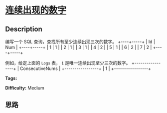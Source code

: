 # [连续出现的数字][title]

## Description

编写一个 SQL 查询，查找所有至少连续出现三次的数字。
            +----+-----+    | Id | Num |    +----+-----+    | 1  |  1  |    | 2  |  1  |    | 3  |  1  |    | 4  |  2  |    | 5  |  1  |    | 6  |  2  |    | 7  |  2  |    +----+-----+    

例如，给定上面的 `Logs` 表， `1` 是唯一连续出现至少三次的数字。
            +-----------------+    | ConsecutiveNums |    +-----------------+    | 1               |    +-----------------+    


**Tags:** 

**Difficulty:** Medium

## 思路

[title]: https://leetcode-cn.com/problems/consecutive-numbers
